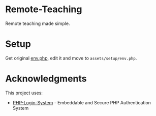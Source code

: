# Remote-Teaching
 Remote teaching made simple.


# Setup
Get original [env.php](https://github.com/msaad1999/PHP-Login-System/blob/master/assets/setup/env.php), edit it and move to `assets/setup/env.php`.


# Acknowledgments
This project uses:

* [PHP-Login-System](https://github.com/msaad1999/PHP-Login-System) - Embeddable and Secure PHP Authentication System